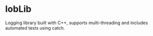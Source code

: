 # lobLib
Logging library built with C++, supports multi-threading and includes automated tests using catch.
